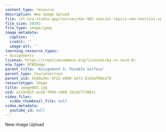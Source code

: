 ```yaml
---
content_type: resource
description: New image Upload
file: /ol-ocw-studio-app/courses/mas-962-special-topics-new-textiles-spring-2010/a119c825ace6f049c6681bc82f73881c_image003.jpg
file_size: 50393
file_type: image/jpeg
image_metadata:
  caption: ''
  credit: ''
  image-alt: ''
learning_resource_types:
- Assignments
license: https://creativecommons.org/licenses/by-nc-sa/4.0/
ocw_type: OCWImage
parent_title: 'Assignment 5: Posable Surface'
parent_type: CourseSection
parent_uid: 5edba3bc-d722-e600-3a71-61b4af68e278
resourcetype: Image
title: image003.jpg
uid: a119c825-ace6-f049-c668-1bc82f73881c
video_files:
  video_thumbnail_file: null
video_metadata:
  youtube_id: null
---
```

New image Upload
